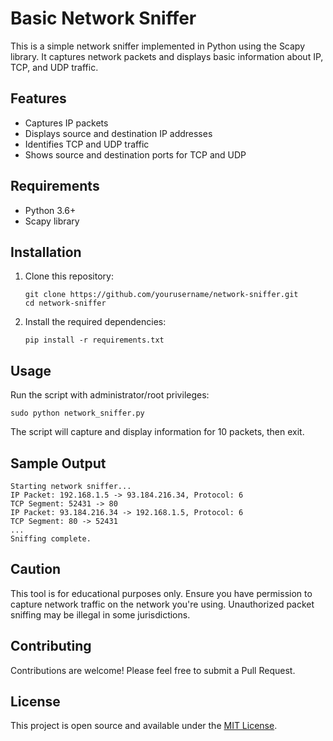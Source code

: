 # Basic Network Sniffer

This is a simple network sniffer implemented in Python using the Scapy library. It captures network packets and displays basic information about IP, TCP, and UDP traffic.

## Features

- Captures IP packets
- Displays source and destination IP addresses
- Identifies TCP and UDP traffic
- Shows source and destination ports for TCP and UDP

## Requirements

- Python 3.6+
- Scapy library

## Installation

1. Clone this repository:
   ```
   git clone https://github.com/yourusername/network-sniffer.git
   cd network-sniffer
   ```

2. Install the required dependencies:
   ```
   pip install -r requirements.txt
   ```

## Usage

Run the script with administrator/root privileges:

```
sudo python network_sniffer.py
```

The script will capture and display information for 10 packets, then exit.

## Sample Output

```
Starting network sniffer...
IP Packet: 192.168.1.5 -> 93.184.216.34, Protocol: 6
TCP Segment: 52431 -> 80
IP Packet: 93.184.216.34 -> 192.168.1.5, Protocol: 6
TCP Segment: 80 -> 52431
...
Sniffing complete.
```

## Caution

This tool is for educational purposes only. Ensure you have permission to capture network traffic on the network you're using. Unauthorized packet sniffing may be illegal in some jurisdictions.

## Contributing

Contributions are welcome! Please feel free to submit a Pull Request.

## License

This project is open source and available under the [MIT License](LICENSE).
